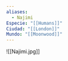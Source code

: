 ```yaml
---
aliases:
  - Najimi
Especie: "[[Humans]]"
Ciudad: "[[London]]"
Mundo: "[[Moonwood]]"
---
```

![[Najimi.jpg]]